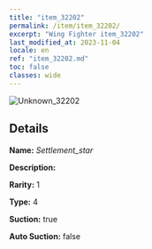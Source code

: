 ```yaml
---
title: "item_32202"
permalink: /item/item_32202/
excerpt: "Wing Fighter item_32202"
last_modified_at: 2023-11-04
locale: en
ref: "item_32202.md"
toc: false
classes: wide
---
```



 ![Unknown_32202](/images/item/Settlement_star_p.png)



## Details

 **Name:** *Settlement_star* 

 **Description:** 

 **Rarity:** 1 

 **Type:** 4 

 **Suction:** true 

 **Auto Suction:** false 


